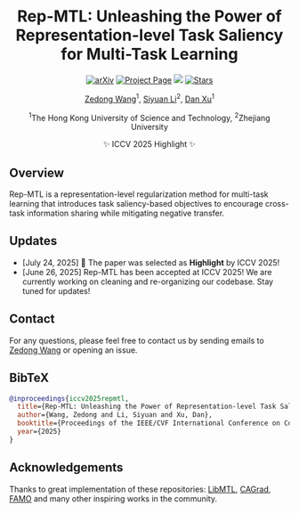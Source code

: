 <div align="center">
<h1>Rep-MTL: Unleashing the Power of Representation-level Task Saliency for Multi-Task Learning</h1>

<a href="https://arxiv.org/abs/2503.11651"><img src="https://img.shields.io/badge/arXiv-2503.11651-b31b1b" alt="arXiv"></a>
<a href="https://vgg-t.github.io/"><img src="https://img.shields.io/badge/Project_Page-4CAF50" alt="Project Page"></a>
<a href='https://huggingface.co/spaces/facebook/vggt'><img src='https://img.shields.io/badge/%F0%9F%A4%97%20Hugging%20Face-Demo-blue'></a>
<a href="https://github.com/Jacky1128/RepMTL/stargazers"><img src="https://img.shields.io/github/stars/Jacky1128/RepMTL?style=social" alt="Stars"></a>


[Zedong Wang](https://jacky1128.github.io)<sup>1</sup>, [Siyuan Li](https://lupin1998.github.io)<sup>2</sup>, [Dan Xu](https://www.danxurgb.net)<sup>1</sup>

<sup>1</sup>The Hong Kong University of Science and Technology,  <sup>2</sup>Zhejiang University

✨ ICCV 2025 Highlight ✨
</div>




## Overview

Rep-MTL is a representation-level regularization method for multi-task learning that introduces task saliency-based objectives to encourage cross-task information sharing while mitigating negative transfer.



## Updates
- [July 24, 2025] 🎉 The paper was selected as **Highlight** by ICCV 2025! 
- [June 26, 2025] Rep-MTL has been accepted at ICCV 2025! We are currently working on cleaning and re-organizing our codebase. Stay tuned for updates!


## Contact
For any questions, please feel free to contact us by sending emails to [Zedong Wang](https://jacky1128.github.io) or opening an issue.

## BibTeX

```bibtex
@inproceedings{iccv2025repmtl,
  title={Rep-MTL: Unleashing the Power of Representation-level Task Saliency for Multi-Task Learning},
  author={Wang, Zedong and Li, Siyuan and Xu, Dan},
  booktitle={Proceedings of the IEEE/CVF International Conference on Computer Vision},
  year={2025}
}
```


## Acknowledgements

Thanks to great implementation of these repositories: [LibMTL](https://github.com/median-research-group/LibMTL), [CAGrad](https://github.com/Cranial-XIX/CAGrad), [FAMO](https://github.com/Cranial-XIX/FAMO) and many other inspiring works in the community.
